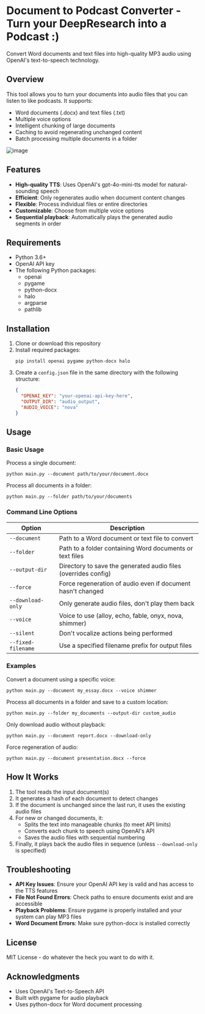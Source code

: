# Document to Podcast Converter - Turn your DeepResearch into a Podcast :)

Convert Word documents and text files into high-quality MP3 audio using OpenAI's text-to-speech technology.

## Overview

This tool allows you to turn your documents into audio files that you can listen to like podcasts. It supports:

- Word documents (.docx) and text files (.txt)
- Multiple voice options
- Intelligent chunking of large documents
- Caching to avoid regenerating unchanged content
- Batch processing multiple documents in a folder

![image](https://github.com/user-attachments/assets/e8c8c474-3223-4102-9494-bc62adeebfe0)


## Features

- **High-quality TTS**: Uses OpenAI's gpt-4o-mini-tts model for natural-sounding speech
- **Efficient**: Only regenerates audio when document content changes
- **Flexible**: Process individual files or entire directories
- **Customizable**: Choose from multiple voice options
- **Sequential playback**: Automatically plays the generated audio segments in order

## Requirements

- Python 3.6+
- OpenAI API key
- The following Python packages:
  - openai
  - pygame
  - python-docx
  - halo
  - argparse
  - pathlib

## Installation

1. Clone or download this repository
2. Install required packages:
   ```
   pip install openai pygame python-docx halo
   ```
3. Create a `config.json` file in the same directory with the following structure:
   ```json
   {
     "OPENAI_KEY": "your-openai-api-key-here",
     "OUTPUT_DIR": "audio_output",
     "AUDIO_VOICE": "nova"
   }
   ```

## Usage

### Basic Usage

Process a single document:
```
python main.py --document path/to/your/document.docx
```

Process all documents in a folder:
```
python main.py --folder path/to/your/documents
```

### Command Line Options

| Option | Description |
|--------|-------------|
| `--document` | Path to a Word document or text file to convert |
| `--folder` | Path to a folder containing Word documents or text files |
| `--output-dir` | Directory to save the generated audio files (overrides config) |
| `--force` | Force regeneration of audio even if document hasn't changed |
| `--download-only` | Only generate audio files, don't play them back |
| `--voice` | Voice to use (alloy, echo, fable, onyx, nova, shimmer) |
| `--silent` | Don't vocalize actions being performed |
| `--fixed-filename` | Use a specified filename prefix for output files |

### Examples

Convert a document using a specific voice:
```
python main.py --document my_essay.docx --voice shimmer
```

Process all documents in a folder and save to a custom location:
```
python main.py --folder my_documents --output-dir custom_audio
```

Only download audio without playback:
```
python main.py --document report.docx --download-only
```

Force regeneration of audio:
```
python main.py --document presentation.docx --force
```

## How It Works

1. The tool reads the input document(s)
2. It generates a hash of each document to detect changes
3. If the document is unchanged since the last run, it uses the existing audio files
4. For new or changed documents, it:
   - Splits the text into manageable chunks (to meet API limits)
   - Converts each chunk to speech using OpenAI's API
   - Saves the audio files with sequential numbering
5. Finally, it plays back the audio files in sequence (unless `--download-only` is specified)

## Troubleshooting

- **API Key Issues**: Ensure your OpenAI API key is valid and has access to the TTS features
- **File Not Found Errors**: Check paths to ensure documents exist and are accessible
- **Playback Problems**: Ensure pygame is properly installed and your system can play MP3 files
- **Word Document Errors**: Make sure python-docx is installed correctly

## License
MIT License - do whatever the heck you want to do with it.

## Acknowledgments

- Uses OpenAI's Text-to-Speech API
- Built with pygame for audio playback
- Uses python-docx for Word document processing
